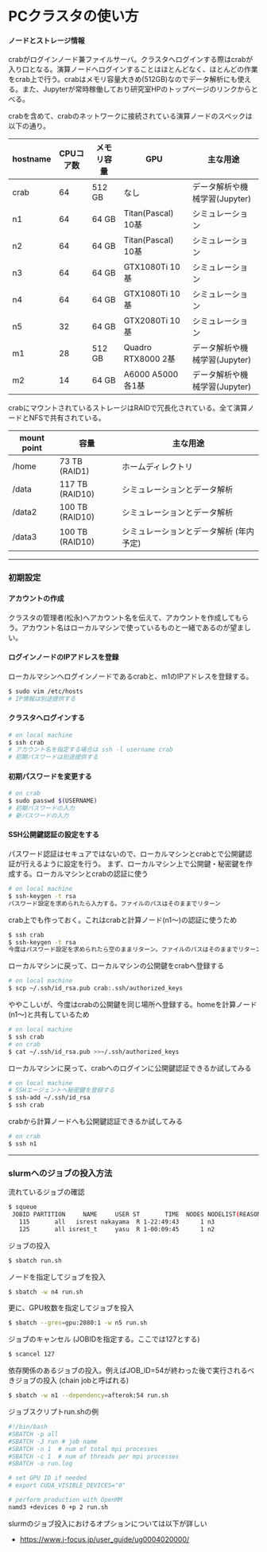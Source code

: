 # PCクラスタの使い方

#### ノードとストレージ情報

crabがログインノード兼ファイルサーバ。クラスタへログインする際はcrabが入り口となる。演算ノードへログインすることはほとんどなく、ほとんどの作業をcrab上で行う。crabはメモリ容量大きめ(512GB)なのでデータ解析にも使える。また、Jupyterが常時稼働しており研究室HPのトップページのリンクからとべる。

crabを含めて、crabのネットワークに接続されている演算ノードのスペックは以下の通り。

|  hostname  |  CPUコア数  |  メモリ容量   | GPU                 |   主な用途                               | 
|------------|------------|--------------|---------------------|-----------------------------------------|
|  crab      |  64        | 512 GB       | なし                | データ解析や機械学習(Jupyter)              | 
|  n1        |  64        | 64 GB        | Titan(Pascal) 10基  | シミュレーション                          | 
|  n2        |  64        | 64 GB        | Titan(Pascal) 10基  | シミュレーション                          | 
|  n3        |  64        | 64 GB        | GTX1080Ti     10基  | シミュレーション                          | 
|  n4        |  64        | 64 GB        | GTX1080Ti     10基  | シミュレーション                          | 
|  n5        |  32        | 64 GB        | GTX2080Ti     10基  | シミュレーション                          | 
|  m1        |  28        | 512 GB       | Quadro RTX8000 2基  | データ解析や機械学習(Jupyter)             |  
|  m2        |  14        | 64 GB        | A6000 A5000   各1基  | データ解析や機械学習(Jupyter)             | 

crabにマウントされているストレージはRAIDで冗長化されている。全て演算ノードとNFSで共有されている。

|  mount point  |  容量           |   主な用途                                 | 
| ------------- | --------------  | ------------------------------------------|
|  /home        |  73 TB (RAID1)  | ホームディレクトリ　　　　 　　　　　　  　　　  | 
|  /data        |  117 TB (RAID10)| シミュレーションとデータ解析                 | 
|  /data2       |  100 TB (RAID10)| シミュレーションとデータ解析                 | 
|  /data3       |  100 TB (RAID10)| シミュレーションとデータ解析 (年内予定)         | 

---

### 初期設定

#### アカウントの作成

クラスタの管理者(松永)へアカウント名を伝えて、アカウントを作成してもらう。アカウント名はローカルマシンで使っているものと一緒であるのが望ましい。

#### ログインノードのIPアドレスを登録

ローカルマシンへログインノードであるcrabと、m1のIPアドレスを登録する。
```bash
$ sudo vim /etc/hosts
# IP情報は別途提供する
```

#### クラスタへログインする

```bash
# on local machine
$ ssh crab
# アカウント名を指定する場合は ssh -l username crab
# 初期パスワードは別途提供する
```

#### 初期パスワードを変更する

```bash
# on crab
$ sudo passwd $(USERNAME)
# 初期パスワードの入力
# 新パスワードの入力
```

#### SSH公開鍵認証の設定をする

パスワード認証はセキュアではないので、ローカルマシンとcrabとで公開鍵認証が行えるように設定を行う。
まず、ローカルマシン上で公開鍵・秘密鍵を作成する。ローカルマシンとcrabの認証に使う
```bash
# on local machine
$ ssh-keygen -t rsa
パスワード設定を求められたら入力する。ファイルのパスはそのままでリターン
```

crab上でも作っておく。これはcrabと計算ノード(n1〜)の認証に使うため
```bash
$ ssh crab
$ ssh-keygen -t rsa
今度はパスワード設定を求められたら空のままリターン。ファイルのパスはそのままでリターン
```

ローカルマシンに戻って、ローカルマシンの公開鍵をcrabへ登録する
```bash
# on local machine
$ scp ~/.ssh/id_rsa.pub crab:.ssh/authorized_keys
```

ややこしいが、今度はcrabの公開鍵を同じ場所へ登録する。homeを計算ノード(n1〜)と共有しているため
```bash
# on local machine
$ ssh crab
# on crab
$ cat ~/.ssh/id_rsa.pub >>~/.ssh/authorized_keys
```

ローカルマシンに戻って、crabへのログインに公開鍵認証できるか試してみる
```bash
# on local machine
# SSHエージェントへ秘密鍵を登録する
$ ssh-add ~/.ssh/id_rsa
$ ssh crab
```

crabから計算ノードへも公開鍵認証できるか試してみる
```bash
# on crab
$ ssh n1
```

---

### slurmへのジョブの投入方法

流れているジョブの確認

```bash
$ squeue 
 JOBID PARTITION     NAME     USER ST       TIME  NODES NODELIST(REASON)
   115       all   isrest nakayama  R 1-22:49:43      1 n3
   125       all isrest_t     yasu  R 1-00:09:45      1 n2
```

ジョブの投入
```bash
$ sbatch run.sh
```

ノードを指定してジョブを投入
```bash
$ sbatch -w n4 run.sh
```

更に、GPU枚数を指定してジョブを投入
```bash
$ sbatch --gres=gpu:2080:1 -w n5 run.sh
```

ジョブのキャンセル (JOBIDを指定する。ここでは127とする)
```bash
$ scancel 127
```

依存関係のあるジョブの投入。例えばJOB_ID=54が終わった後で実行されるべきジョブの投入 (chain jobと呼ばれる)
```bash
$ sbatch -w n1 --dependency=afterok:54 run.sh
```

ジョブスクリプトrun.shの例
```bash
#!/bin/bash
#SBATCH -p all
#SBATCH -J run # job name
#SBATCH -n 1  # num of total mpi processes
#SBATCH -c 1  # num of threads per mpi processes
#SBATCH -o run.log

# set GPU ID if needed
# export CUDA_VISIBLE_DEVICES="0"

# perform production with OpenMM
namd3 +devices 0 +p 2 run.sh
```

slurmのジョブ投入におけるオプションについては以下が詳しい

- https://www.j-focus.jp/user_guide/ug0004020000/


